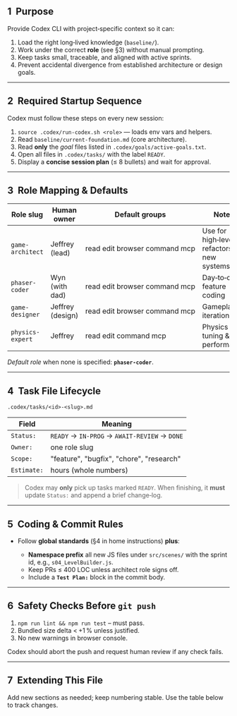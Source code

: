 ## 1  Purpose

Provide Codex CLI with project‑specific context so it can:

1. Load the right long‑lived knowledge (`baseline/`).
2. Work under the correct **role** (see §3) without manual prompting.
3. Keep tasks small, traceable, and aligned with active sprints.
4. Prevent accidental divergence from established architecture or design goals.

---

## 2  Required Startup Sequence

Codex must follow these steps on every new session:

1. `source .codex/run-codex.sh <role>` — loads env vars and helpers.
2. Read `baseline/current-foundation.md` (core architecture).
3. Read **only** the *goal* files listed in `.codex/goals/active-goals.txt`.
4. Open all files in `.codex/tasks/` with the label `READY`.
5. Display a **concise session plan** (≤ 8 bullets) and wait for approval.

---

## 3  Role Mapping & Defaults

| Role slug        | Human owner      | Default groups                | Notes                                      |
| ---------------- | ---------------- | ----------------------------- | ------------------------------------------ |
| `game-architect` | Jeffrey (lead)   | read edit browser command mcp | Use for high‑level refactors & new systems |
| `phaser-coder`   | Wyn (with dad)   | read edit browser command mcp | Day‑to‑day feature coding                  |
| `game-designer`  | Jeffrey (design) | read edit browser command mcp | Gameplay iterations                        |
| `physics-expert` | Jeffrey          | read edit command mcp         | Physics tuning & performance               |

*Default role* when none is specified: **`phaser-coder`**.

---

## 4  Task File Lifecycle

```
.codex/tasks/<id>-<slug>.md
```

| Field       | Meaning                                       |
| ----------- | --------------------------------------------- |
| `Status:`   | `READY` → `IN‑PROG` → `AWAIT‑REVIEW` → `DONE` |
| `Owner:`    | one role slug                                 |
| `Scope:`    | "feature", "bugfix", "chore", "research"      |
| `Estimate:` | hours (whole numbers)                         |

> Codex may **only** pick up tasks marked `READY`.  When finishing, it **must** update `Status:` and append a brief change‑log.

---

## 5  Coding & Commit Rules

* Follow **global standards** (§4 in home instructions) **plus**:

  * **Namespace prefix** all new JS files under `src/scenes/` with the sprint id, e.g., `s04_LevelBuilder.js`.
  * Keep PRs ≤ 400 LOC unless architect role signs off.
  * Include a **`Test Plan:`** block in the commit body.

---

## 6  Safety Checks Before `git push`

1. `npm run lint && npm run test` – must pass.
2. Bundled size delta < +1 % unless justified.
3. No new warnings in browser console.

Codex should abort the push and request human review if any check fails.

---

## 7  Extending This File

Add new sections as needed; keep numbering stable.  Use the table below to track changes.